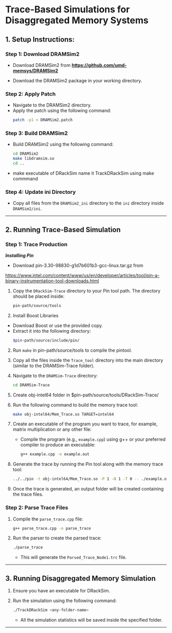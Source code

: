 
# **Trace-Based Simulations for Disaggregated Memory Systems**

## **1. Setup Instructions:**

### **Step 1: Download DRAMSim2**
* Download DRAMSim2 from **https://github.com/umd-memsys/DRAMSim2**
- Download the DRAMSim2 package in your working directory.

### **Step 2: Apply Patch**
- Navigate to the DRAMSim2 directory.
- Apply the patch using the following command:
  ```bash
  patch -p1 < DRAMSim2.patch
  ```

### **Step 3: Build DRAMSim2**
- Build DRAMSim2 using the following command:
  ```bash
  cd DRAMSim2
  make libdramsim.so
  cd ..
  ```
- make executable of DRackSim name it TrackDRackSim using make commmand
### **Step 4: Update ini Directory**
- Copy all files from the `DRAMSim2_ini` directory to the `ini` directory inside `DRAMSim2/ini`.

---

## **2. Running Trace-Based Simulation**


### **Step 1: Trace Production**
***Installing Pin***
* Download pin-3.30-98830-g1d7b601b3-gcc-linux.tar.gz from 

https://www.intel.com/content/www/us/en/developer/articles/tool/pin-a-binary-instrumentation-tool-downloads.html


1. Copy the `DRackSim-Trace` directory to your Pin tool path. The directory should be placed inside:
   ```bash
   pin-path/source/tools
   ```
  5. Install Boost Libraries
   - Download Boost or use the provided copy.
   - Extract it into the following directory:
     ```bash
     $pin-path/source/include/pin/
     ```
2. Run `make` in pin-path/source/tools to compile the pintool.

3. Copy all the files inside the `Trace_tool` directory into the main directory (similar to the DRAMSim-Trace folder).

4. Navigate to the `DRAMSim-Trace` directory:
   ```bash
   cd DRAMSim-Trace
   ```

6. Create obj-intel64 folder in $pin-path/source/tools/DRackSim-Trace/

7. Run the following command to build the memory trace tool:
   ```bash
   make obj-intel64/Mem_Trace.so TARGET=intel64
   ```

8. Create an executable of the program you want to trace, for example, matrix multiplication or any other file:
   - Compile the program (e.g., `example.cpp`) using g++ or your preferred compiler to produce an executable:
     ```bash
     g++ example.cpp -o example.out
     ```

9. Generate the trace by running the Pin tool along with the memory trace tool:
   ```bash
   ../../pin -t obj-intel64/Mem_Trace.so -P 1 -N 1 -T 0 -- ./example.out
   ```

10. Once the trace is generated, an output folder will be created containing the trace files.

### **Step 2: Parse Trace Files**

1. Compile the `parse_trace.cpp` file:
   ```bash
   g++ parse_trace.cpp -o parse_trace
   ```

2. Run the parser to create the parsed trace:
   ```bash
   ./parse_trace
   ```

   - This will generate the `Parsed_Trace_Node1.trc` file.

---

## **3. Running Disaggregated Memory Simulation**

1. Ensure you have an executable for DRackSim.

2. Run the simulation using the following command:
   ```bash
   ./TrackDRackSim <any-folder-name>
   ```

   - All the simulation statistics will be saved inside the specified folder.

---
 
